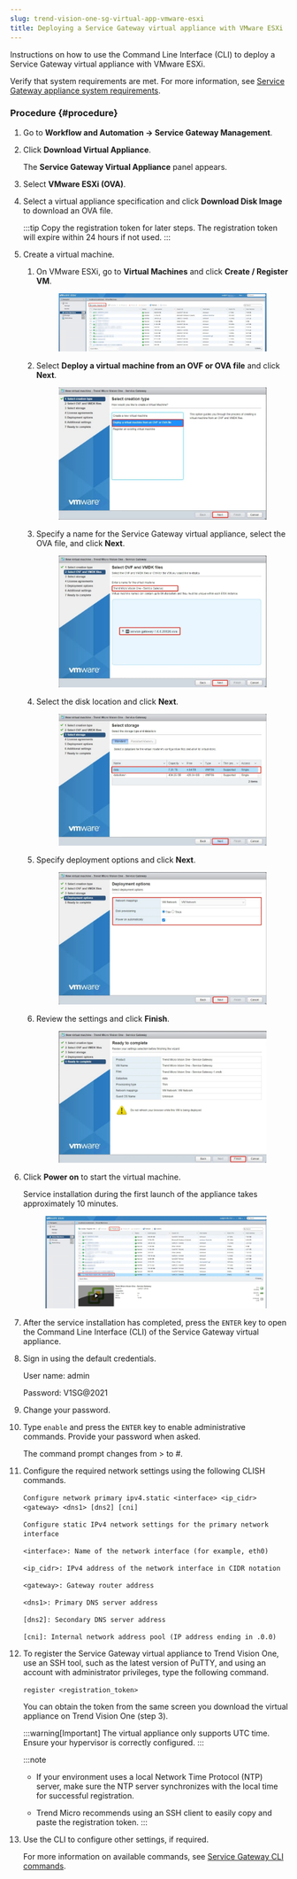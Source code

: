 ```yaml
---
slug: trend-vision-one-sg-virtual-app-vmware-esxi
title: Deploying a Service Gateway virtual appliance with VMware ESXi
---
```


Instructions on how to use the Command Line Interface (CLI) to deploy a Service Gateway virtual appliance with VMware ESXi.

Verify that system requirements are met. For more information, see [Service Gateway appliance system requirements](sg-sys-requirements.md).

### Procedure {#procedure}

1.  Go to **Workflow and Automation → Service Gateway Management**.

2.  Click **Download Virtual Appliance**.

    The **Service Gateway Virtual Appliance** panel appears.

3.  Select **VMware ESXi (OVA)**.

4.  Select a virtual appliance specification and click **Download Disk Image** to download an OVA file.

    :::tip
    Copy the registration token for later steps. The registration token will expire within 24 hours if not used.
    :::

5.  Create a virtual machine.

    1.  On VMware ESXi, go to **Virtual Machines** and click **Create / Register VM**.

        <figure>
        <img src="./images/sg_vm_create=GUID-06736ADD-2404-4D11-91BB-BB00DA0DD3DA=1=en-us=Low.webp" />
        </figure>

    2.  Select **Deploy a virtual machine from an OVF or OVA file** and click **Next**.

        <figure>
        <img src="./images/sg_vm_select_ova=GUID-72369919-3141-4686-8F62-EFB0853F4318=1=en-us=Low.webp" />
        </figure>

    3.  Specify a name for the Service Gateway virtual appliance, select the OVA file, and click **Next**.

        <figure>
        <img src="./images/sg_vm_select_ova_2=GUID-8E57A89C-0244-4A07-BFFF-682E3774ACDB=1=en-us=Low.webp" />
        </figure>

    4.  Select the disk location and click **Next**.

        <figure>
        <img src="./images/sg_vm_select_storage=GUID-B13DF9B6-E3F6-4536-B466-D084D5FFA8DA=1=en-us=Low.webp" />
        </figure>

    5.  Specify deployment options and click **Next**.

        <figure>
        <img src="./images/sg_vm_deployment_options=GUID-08C567AB-E66C-4518-93ED-F8FCD8265316=1=en-us=Low.webp" />
        </figure>

    6.  Review the settings and click **Finish**.

        <figure>
        <img src="./images/sg_vm_complete=GUID-A088E072-4691-4457-812E-E4CA1B37257F=1=en-us=Low.webp" />
        </figure>

6.  Click **Power on** to start the virtual machine.

    Service installation during the first launch of the appliance takes approximately 10 minutes.

    <figure>
    <img src="./images/sg_vm_power_on=GUID-CBB4B415-9892-45E4-AACB-062CBC086899=1=en-us=Low.webp" />
    </figure>

7.  After the service installation has completed, press the `ENTER` key to open the Command Line Interface (CLI) of the Service Gateway virtual appliance.

8.  Sign in using the default credentials.

    User name: admin

    Password: V1SG@2021

9.  Change your password.

10. Type `enable` and press the `ENTER` key to enable administrative commands. Provide your password when asked.

    The command prompt changes from \> to \#.

11. Configure the required network settings using the following CLISH commands.

    `Configure network primary ipv4.static <interface> <ip_cidr> <gateway> <dns1> [dns2] [cni] `

    `Configure static IPv4 network settings for the primary network interface`

    `<interface>: Name of the network interface (for example, eth0)`

    `<ip_cidr>: IPv4 address of the network interface in CIDR notation`

    `<gateway>: Gateway router address`

    `<dns1>: Primary DNS server address`

    `[dns2]: Secondary DNS server address`

    `[cni]: Internal network address pool (IP address ending in .0.0)`

12. To register the Service Gateway virtual appliance to Trend Vision One, use an SSH tool, such as the latest version of PuTTY, and using an account with administrator privileges, type the following command.

    `register <registration_token>`

    You can obtain the token from the same screen you download the virtual appliance on Trend Vision One (step 3).

    :::warning[Important]
    The virtual appliance only supports UTC time. Ensure your hypervisor is correctly configured.
    :::

    :::note
    - If your environment uses a local Network Time Protocol (NTP) server, make sure the NTP server synchronizes with the local time for successful registration.

    - Trend Micro recommends using an SSH client to easily copy and paste the registration token.
    :::

13. Use the CLI to configure other settings, if required.

    For more information on available commands, see [Service Gateway CLI commands](service-gateway-cli-commands.md).
